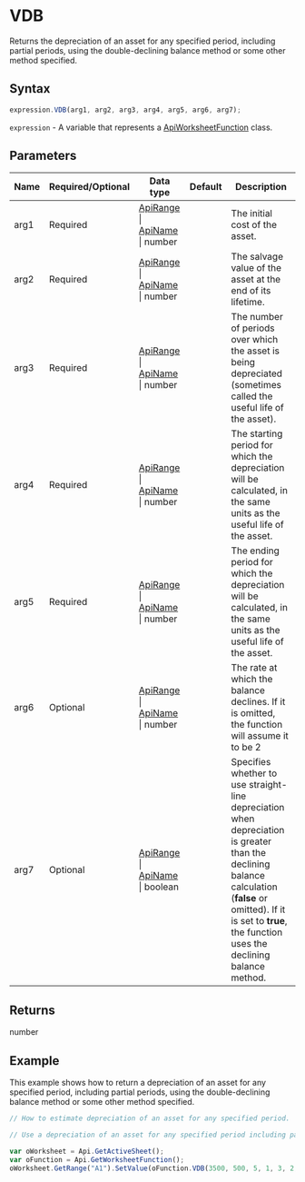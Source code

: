 # VDB

Returns the depreciation of an asset for any specified period, including partial periods, using the double-declining balance method or some other method specified.

## Syntax

```javascript
expression.VDB(arg1, arg2, arg3, arg4, arg5, arg6, arg7);
```

`expression` - A variable that represents a [ApiWorksheetFunction](../ApiWorksheetFunction.md) class.

## Parameters

| **Name** | **Required/Optional** | **Data type** | **Default** | **Description** |
| ------------- | ------------- | ------------- | ------------- | ------------- |
| arg1 | Required | [ApiRange](../../ApiRange/ApiRange.md) \| [ApiName](../../ApiName/ApiName.md) \| number |  | The initial cost of the asset. |
| arg2 | Required | [ApiRange](../../ApiRange/ApiRange.md) \| [ApiName](../../ApiName/ApiName.md) \| number |  | The salvage value of the asset at the end of its lifetime. |
| arg3 | Required | [ApiRange](../../ApiRange/ApiRange.md) \| [ApiName](../../ApiName/ApiName.md) \| number |  | The number of periods over which the asset is being depreciated (sometimes called the useful life of the asset). |
| arg4 | Required | [ApiRange](../../ApiRange/ApiRange.md) \| [ApiName](../../ApiName/ApiName.md) \| number |  | The starting period for which the depreciation will be calculated, in the same units as the useful life of the asset. |
| arg5 | Required | [ApiRange](../../ApiRange/ApiRange.md) \| [ApiName](../../ApiName/ApiName.md) \| number |  | The ending period for which the depreciation will be calculated, in the same units as the useful life of the asset. |
| arg6 | Optional | [ApiRange](../../ApiRange/ApiRange.md) \| [ApiName](../../ApiName/ApiName.md) \| number |  | The rate at which the balance declines. If it is omitted, the function will assume it to be 2 |
| arg7 | Optional | [ApiRange](../../ApiRange/ApiRange.md) \| [ApiName](../../ApiName/ApiName.md) \| boolean |  | Specifies whether to use straight-line depreciation when depreciation is greater than the declining balance calculation (**false** or omitted). If it is set to **true**, the function uses the declining balance method. |

## Returns

number

## Example

This example shows how to return a depreciation of an asset for any specified period, including partial periods, using the double-declining balance method or some other method specified.

```javascript editor-xlsx
// How to estimate depreciation of an asset for any specified period.

// Use a depreciation of an asset for any specified period including partial periods.

var oWorksheet = Api.GetActiveSheet();
var oFunction = Api.GetWorksheetFunction();
oWorksheet.GetRange("A1").SetValue(oFunction.VDB(3500, 500, 5, 1, 3, 2, false));
```

